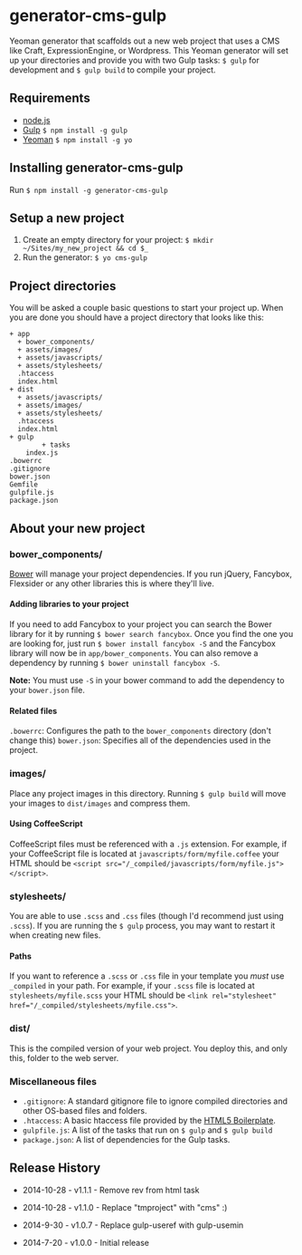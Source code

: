 generator-cms-gulp
===================

Yeoman generator that scaffolds out a new web project that uses a CMS like Craft, ExpressionEngine, or Wordpress. This Yeoman generator will set up your directories and provide you with two Gulp tasks: `$ gulp` for development and `$ gulp build` to compile your project.

## Requirements
* [node.js](http://nodejs.org/)
* [Gulp](http://gulpjs.com/) `$ npm install -g gulp`
* [Yeoman](http://yeoman.io/) `$ npm install -g yo`

## Installing generator-cms-gulp
Run `$ npm install -g generator-cms-gulp`

## Setup a new project
1. Create an empty directory for your project: `$ mkdir ~/Sites/my_new_project && cd $_`
2. Run the generator: `$ yo cms-gulp`

## Project directories
You will be asked a couple basic questions to start your project up. When you are done you should have a project directory that looks like this:

```
+ app
  + bower_components/
  + assets/images/
  + assets/javascripts/
  + assets/stylesheets/
  .htaccess
  index.html
+ dist
  + assets/javascripts/
  + assets/images/
  + assets/stylesheets/
  .htaccess
  index.html
+ gulp
		+ tasks
	index.js
.bowerrc
.gitignore
bower.json
Gemfile
gulpfile.js
package.json
```

## About your new project
### bower_components/
[Bower](http://bower.io) will manage your project dependencies. If you run jQuery, Fancybox, Flexsider or any other libraries this is where they'll live.

#### Adding libraries to your project
If you need to add Fancybox to your project you can search the Bower library for it by running `$ bower search fancybox`. Once you find the one you are looking for, just run `$ bower install fancybox -S` and the Fancybox library will now be in `app/bower_components`. You can also remove a dependency by running `$ bower uninstall fancybox -S`.

**Note:** You must use `-S` in your bower command to add the dependency to your `bower.json` file.

#### Related files
`.bowerrc`: Configures the path to the `bower_components` directory (don't change this)
`bower.json`: Specifies all of the dependencies used in the project.

### images/
Place any project images in this directory. Running `$ gulp build` will move your images to `dist/images` and compress them.

#### Using CoffeeScript
CoffeeScript files must be referenced with a `.js` extension. For example, if your CoffeeScript file is located at `javascripts/form/myfile.coffee` your HTML should be `<script src="/_compiled/javascripts/form/myfile.js"></script>`.

### stylesheets/
You are able to use `.scss` and `.css` files (though I'd recommend just using `.scss`). If you are running the `$ gulp` process, you may want to restart it when creating new files.

#### Paths
If you want to reference a `.scss` or `.css` file in your template you *must* use `_compiled` in your path. For example, if your `.scss` file is located at `stylesheets/myfile.scss` your HTML should be `<link rel="stylesheet" href="/_compiled/stylesheets/myfile.css">`.

### dist/
This is the compiled version of your web project. You deploy this, and only this, folder to the web server.

### Miscellaneous files
- `.gitignore`: A standard gitignore file to ignore compiled directories and other OS-based files and folders.
- `.htaccess`: A basic htaccess file provided by the [HTML5 Boilerplate](https://github.com/h5bp/html5-boilerplate/blob/master/.htaccess).
- `gulpfile.js`: A list of the tasks that run on `$ gulp` and `$ gulp build`
- `package.json`: A list of dependencies for the Gulp tasks.

## Release History
* 2014-10-28 - v1.1.1 - Remove rev from html task

* 2014-10-28 - v1.1.0 - Replace "tmproject" with "cms" :)

* 2014-9-30 - v1.0.7 - Replace gulp-useref with gulp-usemin

* 2014-7-20 - v1.0.0 - Initial release
